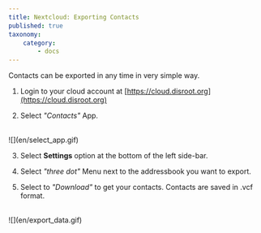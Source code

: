 ```yaml
---
title: Nextcloud: Exporting Contacts
published: true
taxonomy:
    category:
        - docs
---
```


Contacts can be exported in any time in very simple way.

1. Login to your cloud account at [https://cloud.disroot.org](https://cloud.disroot.org)

2. Select *"Contacts"* App.
<br>
![](en/select_app.gif)

3. Select **Settings** option at the bottom of the left side-bar.

4. Select *"three dot"* Menu next to the addressbook you want to export.

5. Select to *"Download"* to get your contacts. Contacts are saved in .vcf format.
<br>
![](en/export_data.gif)
